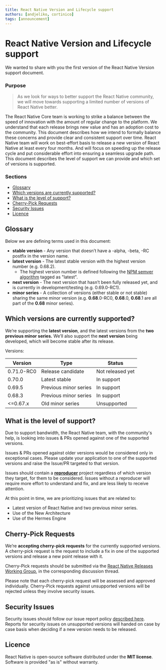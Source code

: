 ```yaml
---
title: React Native Version and Lifecycle support
authors: [andjeliko, cortinico]
tags: [announcement]
---
```


# React Native Version and Lifecycle support

We wanted to share with you the first version of the React Native Version support document.

### Purpose

> As we look for ways to better support the React Native community, we will move towards supporting a limited number of versions of React Native better.

The React Native Core team is working to strike a balance between the speed of innovation with the amount of regular change to the platform. We understand that each release brings new value and has an adoption cost to the community. This document describes how we intend to formally balance these concerns and provide clear and consistent support over time. React Native team will work on best-effort basis to release a new version of React Native at least every four months. And will focus on speeding up the release cycle and put considerable effort into ensuring a seamless upgrade path. This document describes the level of support we can provide and which set of versions is supported.

### Sections

- [Glossary](/blog/2022/09/21/rn-versions-lifecycle-support#glossary)
- [Which versions are currently supported?](/blog/2022/09/21/rn-versions-lifecycle-support#which-versions-are-currently-supported)
- [What is the level of support?](/blog/2022/09/21/rn-versions-lifecycle-support#what-is-the-level-of-support)
- [Cherry-Pick Requests](/blog/2022/09/21/rn-versions-lifecycle-support#cherry-pick-requests)
- [Security Issues](/blog/2022/09/21/rn-versions-lifecycle-support#security-issues)
- [Licence](/blog/2022/09/21/rn-versions-lifecycle-support#licence)

<!--truncate-->

## Glossary

Below we are defining terms used in this document:

- **stable version** - Any version that doesn’t have a -alpha, -beta, -RC postfix in the version name.
- **latest version** - The latest stable version with the highest version number (e.g. 0.68.2).
  - The highest version number is defined following the [NPM semver algorithm](https://github.com/npm/node-semver) tagged as "latest".
- **next version** - The next version that hasn’t been fully released yet, and is currently in development/testing (e.g. 0.69.0-RC1).
- **minor series** - A collection of versions (either stable or not stable) sharing the same minor version (e.g. **0.68**.0-RC0, **0.68**.0, **0.68**.1 are all part of the **0.68** minor series).

## Which versions are currently supported?

We’re supporting the **latest version**, and the latest versions from the **two previous minor series.**
We’ll also support the **next version** being developed, which will become stable after its release.

Versions:

| Version    | Type                  | Status           |
| ---------- | --------------------- | ---------------- |
| 0.71.0-RC0 | Release candidate     | Not released yet |
| 0.70.0     | Latest stable         | In support       |
| 0.69.5     | Previous minor series | In support       |
| 0.68.3     | Previous minor series | In support       |
| <=0.67.x   | Old minor series      | Unsupported      |

## What is the level of support?

Due to support bandwidth, the React Native team, with the community's help, is looking into issues & PRs opened against one of the supported versions.

Issues & PRs opened against older versions would be considered only in exceptional cases. Please update your application to one of the supported versions and raise the Issue/PR targeted to that version.

Issues should contain a [**reproducer**](https://stackoverflow.com/help/minimal-reproducible-example) project regardless of which version they target, for them to be considered.
Issues without a reproducer will require more effort to understand and fix, and are less likely to receive attention.

At this point in time, we are prioritizing issues that are related to:

- Latest version of React Native and two previous minor series.
- Use of the New Architecture
- Use of the Hermes Engine

## Cherry-Pick Requests

We’re **accepting cherry-pick requests** for the currently supported versions. A cherry-pick request is the request to include a fix in one of the supported versions and release a new point release with it.

Cherry-Pick requests should be submitted via the [React Native Releases Working Group](https://github.com/reactwg/react-native-releases/discussions/categories/patches), in the corresponding discussion thread.

Please note that each cherry-pick request will be assessed and approved individually. Cherry-Pick requests against unsupported versions will be rejected unless they involve security issues.

## Security Issues

Security issues should follow our issue report policy [described here](https://reactnative.dev/contributing/overview#security-bugs).
Reports for security issues on unsupported versions will handed on case by case basis when deciding if a new version needs to be released.

## Licence

React Native is open-source software distributed under the **MIT license**. Software is provided "as is" without warranty.
